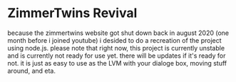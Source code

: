 # ZimmerTwins Revival
because the zimmertwins website got shut down back in august 2020 (one month before i joined youtube) i desided to do a recreation of the project using node.js. please note that right now, this project is currently unstable and is currently not ready for use yet. there will be updates if it's ready for not. it is just as easy to use as the LVM with your dialoge box, moving stuff around, and eta.
